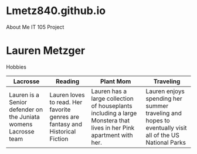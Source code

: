 # Lmetz840.github.io
About Me IT 105 Project

# Lauren Metzger
Hobbies

|   Lacrosse   |  Reading  |  Plant Mom  |  Traveling  |
|-------------|------|--------|--------|
| Lauren is a Senior defender on the Juniata womens Lacrosse team | Lauren loves to read. Her favorite genres are fantasy and Historical Fiction| Lauren has a large collection of houseplants including a large Monstera that lives in her Pink apartment with her.| Lauren enjoys spending her summer traveling and hopes to eventually visit all of the US National Parks|




